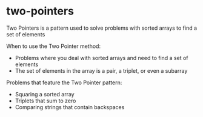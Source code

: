 # two-pointers
Two Pointers is a pattern used to solve problems with sorted arrays to find a set of elements

When to use the Two Pointer method:
- Problems where you deal with sorted arrays and need to find a set of elements
- The set of elements in the array is a pair, a triplet, or even a subarray

Problems that feature the Two Pointer pattern:
- Squaring a sorted array
- Triplets that sum to zero
- Comparing strings that contain backspaces